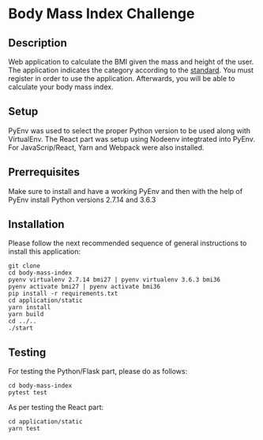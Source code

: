 # Body Mass Index Challenge

## Description
Web application to calculate the BMI given the mass and height of the user. The application indicates the category according to the [standard](http://en.wikipedia.org/wiki/Body_mass_index#Categories). You must register in order to use the application. Afterwards, you will be able to calculate your body mass index.

## Setup
PyEnv was used to select the proper Python version to be used along with
VirtualEnv. The React part was setup using Nodeenv integtrated into PyEnv.
For JavaScrip/React, Yarn and Webpack were also installed.

## Prerrequisites
Make sure to install and have a working PyEnv and then with the help of PyEnv
install Python versions 2.7.14 and 3.6.3

## Installation
Please follow the next recommended sequence of general instructions to install
this application:

    git clone
    cd body-mass-index
    pyenv virtualenv 2.7.14 bmi27 | pyenv virtualenv 3.6.3 bmi36
    pyenv activate bmi27 | pyenv activate bmi36
    pip install -r requirements.txt
    cd application/static
    yarn install
    yarn build
    cd ../..
    ./start

## Testing
For testing the Python/Flask part, please do as follows:

    cd body-mass-index
    pytest test

As per testing the React part:

    cd application/static
    yarn test
